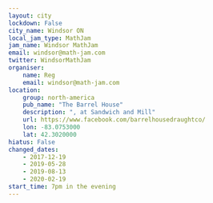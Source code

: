 ```yaml
---
layout: city
lockdown: False
city_name: Windsor ON
local_jam_type: MathJam
jam_name: Windsor MathJam
email: windsor@math-jam.com
twitter: WindsorMathJam
organiser:
    name: Reg
    email: windsor@math-jam.com
location:
    group: north-america
    pub_name: "The Barrel House"
    description: ", at Sandwich and Mill"
    url: https://www.facebook.com/barrelhousedraughtco/
    lon: -83.0753000
    lat: 42.3020000
hiatus: False
changed_dates:
    - 2017-12-19
    - 2019-05-28
    - 2019-08-13
    - 2020-02-19
start_time: 7pm in the evening
---
```

